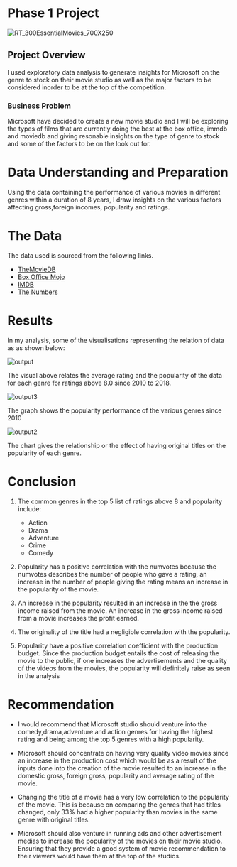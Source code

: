# Phase 1 Project

![RT_300EssentialMovies_700X250](https://user-images.githubusercontent.com/107495711/203859034-03a0293b-47b6-4235-b5bd-96264638b643.jpg)


## Project Overview

I used exploratory data analysis to generate insights for Microsoft on the genre to stock on their movie studio as well as the major factors to be considered inorder to be at the top of the competition.

### Business Problem

Microsoft have decided to create a new movie studio and I will be exploring the types of films that are currently doing the best at the box office, immdb and moviedb and giving resonable insights on the type of genre to stock and some of the factors to be on the look out for.

# Data Understanding and Preparation

Using the data containing the performance of various movies in different genres within a duration of 8 years, I draw insights on the various factors affecting gross,foreign incomes, popularity and ratings.

# The Data

The data used is sourced from the following links.
* [TheMovieDB](https://www.themoviedb.org/)
* [Box Office Mojo](https://www.boxofficemojo.com/)
* [IMDB](https://www.imdb.com/)
* [The Numbers](https://www.the-numbers.com/)

# Results
In my analysis, some of the visualisations representing the relation of data as as shown below:

 ![output](https://user-images.githubusercontent.com/107495711/203859201-d7e6477d-f719-41b2-988e-086c621b6e72.png)


 The visual above relates the average rating and the popularity of the data for each genre for ratings above 8.0 since 2010 to 2018.

 ![output3](https://user-images.githubusercontent.com/107495711/203859240-019a7d2b-c87d-4964-8097-c5eb14e1adad.png)

 The graph shows the popularity performance of the various genres since 2010

 ![output2](https://user-images.githubusercontent.com/107495711/203859264-213b7610-3b18-470b-ba50-02729fd4cb24.png)

 The chart gives the relationship or the effect of having original titles on the popularity of each genre.

# Conclusion

1. The common genres in the top 5 list of ratings above 8 and popularity include:
    * Action
    * Drama
    * Adventure
    * Crime
    * Comedy

2. Popularity has a positive correlation with the numvotes because the numvotes describes the number of people who gave a rating, an increase in the number of people giving the rating means an increase in the popularity of the movie.

3. An increase in the popularity resulted in an increase in the the gross income raised from the movie. An increase in the gross income raised from a movie increases the profit earned.

4. The originality of the title had a negligible correlation with the popularity.

5. Popularity have a positive correlation coefficient with the production budget. Since the production budget entails the cost of releasing the movie to the public, if one increases the advertisements and the quality of the videos from the movies, the popularity will definitely raise as seen in the analysis

# Recommendation

* I would recommend that Microsoft studio should venture into the comedy,drama,adventure and action genres for having the highest rating and being among the top 5 genres with a high popularity.

* Microsoft should concentrate on having very quality video movies since an increase in the production cost which would be as a result of the inputs done into the creation of the movie resulted to an increase in the domestic gross, foreign gross, popularity and average rating of the movie.

* Changing the title of a movie has a very low correlation to the popularity of the movie. This is because on comparing the genres that had titles changed, only 33% had a higher popularity than movies in the same genre with original titles.

* Microsoft should also venture in running ads and other advertisement medias to increase the popularity of the movies on their movie studio. Ensuring that they provide a good system of movie recommendation to their viewers would have them at the top of the studios.
